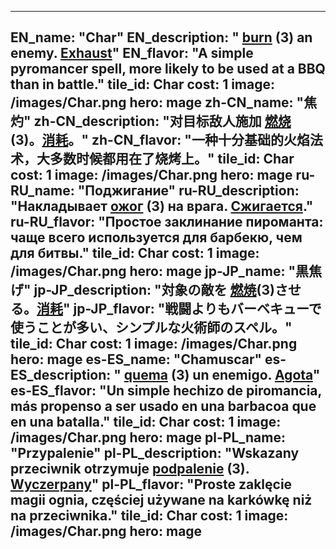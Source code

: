 ---

EN_name: "Char"
EN_description: " <u>burn</u> (3) an enemy. <u>Exhaust</u>"
EN_flavor: "A simple pyromancer spell, more likely to be used at a BBQ than in battle."
tile_id: Char
cost: 1
image: /images/Char.png
hero: mage
zh-CN_name: "焦灼"
zh-CN_description: "对目标敌人施加 <u>燃烧</u> (3)。<u>消耗</u>。"
zh-CN_flavor: "一种十分基础的火焰法术，大多数时候都用在了烧烤上。"
tile_id: Char
cost: 1
image: /images/Char.png
hero: mage
ru-RU_name: "Поджигание"
ru-RU_description: "Накладывает  <u>ожог</u> (3) на врага. <u>Сжигается</u>."
ru-RU_flavor: "Простое заклинание пироманта: чаще всего используется для барбекю, чем для битвы."
tile_id: Char
cost: 1
image: /images/Char.png
hero: mage
jp-JP_name: "黒焦げ"
jp-JP_description: "対象の敵を <u>燃焼</u>(3)させる。<u>消耗</u>"
jp-JP_flavor: "戦闘よりもバーベキューで使うことが多い、シンプルな火術師のスペル。"
tile_id: Char
cost: 1
image: /images/Char.png
hero: mage
es-ES_name: "Chamuscar"
es-ES_description: " <u>quema</u> (3) un enemigo. <u>Agota</u>"
es-ES_flavor: "Un simple hechizo de piromancia, más propenso a ser usado en una barbacoa que en una batalla."
tile_id: Char
cost: 1
image: /images/Char.png
hero: mage
pl-PL_name: "Przypalenie"
pl-PL_description: "Wskazany przeciwnik otrzymuje  <u>podpalenie</u> (3). <u>Wyczerpany</u>"
pl-PL_flavor: "Proste zaklęcie magii ognia, częściej używane na karkówkę niż na przeciwnika."
tile_id: Char
cost: 1
image: /images/Char.png
hero: mage
---